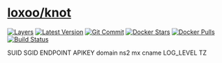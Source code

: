 [hub]: https://hub.docker.com/r/loxoo/knot
[mbdg]: https://microbadger.com/images/loxoo/knot
[git]: https://github.com/triptixx/knot
[actions]: https://github.com/triptixx/knot/actions

# [loxoo/knot][hub]
[![Layers](https://images.microbadger.com/badges/image/loxoo/knot.svg)][mbdg]
[![Latest Version](https://images.microbadger.com/badges/version/loxoo/knot.svg)][hub]
[![Git Commit](https://images.microbadger.com/badges/commit/loxoo/knot.svg)][git]
[![Docker Stars](https://img.shields.io/docker/stars/loxoo/knot.svg)][hub]
[![Docker Pulls](https://img.shields.io/docker/pulls/loxoo/knot.svg)][hub]
[![Build Status](https://github.com/triptixx/knot/workflows/docker%20build/badge.svg)][actions]



SUID
SGID
ENDPOINT
APIKEY
domain
ns2
mx
cname
LOG_LEVEL
TZ
